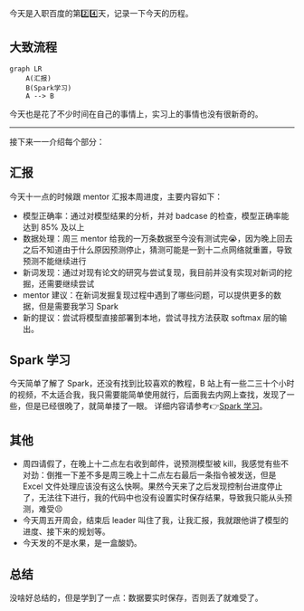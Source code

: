 今天是入职百度的第2️⃣4️⃣天，记录一下今天的历程。

## 大致流程

```mermaid
graph LR
    A(汇报)
    B(Spark学习)
    A --> B
```

今天也是花了不少时间在自己的事情上，实习上的事情也没有很新奇的。

---
接下来一一介绍每个部分：

## 汇报
今天十一点的时候跟 mentor 汇报本周进度，主要内容如下：
- 模型正确率：通过对模型结果的分析，并对 badcase 的检查，模型正确率能达到 85% 及以上
- 数据处理：周三 mentor 给我的一万条数据至今没有测试完😭，因为晚上回去之后不知道由于什么原因预测停止，猜测可能是一到十二点网络就重置，导致预测不能继续进行
- 新词发现：通过对现有论文的研究与尝试复现，我目前并没有实现对新词的挖掘，还需要继续尝试
- mentor 建议：在新词发掘复现过程中遇到了哪些问题，可以提供更多的数据，但是需要我学习 Spark
- 新的提议：尝试将模型直接部署到本地，尝试寻找方法获取 softmax 层的输出。

## Spark 学习
今天简单了解了 Spark，还没有找到比较喜欢的教程，B 站上有一些二三十个小时的视频，不太适合我，我只需要能简单使用就行，后面我去内网上查找，发现了一些，但是已经很晚了，就简单搂了一眼。
详细内容请参考👉[Spark 学习](https://onebuaaer.us.kg/post/Spark%20-xue-xi.html)。

## 其他
- 周四请假了，在晚上十二点左右收到邮件，说预测模型被 kill，我感觉有些不对劲：倒推一下差不多是周三晚上十二点左右最后一条指令被发送，但是 Excel 文件处理应该没有这么快啊。果然今天来了之后发现控制台进度停止了，无法往下进行，我的代码中也没有设置实时保存结果，导致我只能从头预测，难受😣
- 今天周五开周会，结束后 leader 叫住了我，让我汇报，我就跟他讲了模型的进度、接下来的规划等。
- 今天发的不是水果，是一盒酸奶。

## 总结
没啥好总结的，但是学到了一点：数据要实时保存，否则丢了就难受了。

<!-- ##{"timestamp":1732850259}## -->